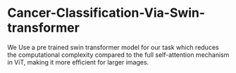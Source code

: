 # Cancer-Classification-Via-Swin-transformer
We Use a pre trained swin transformer model for our task which reduces the computational complexity compared to the full self-attention mechanism in ViT, making it more efficient for larger images.
